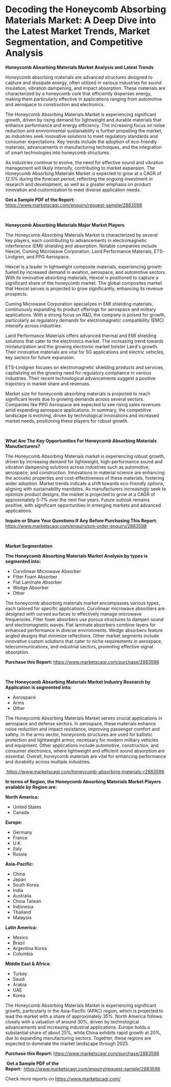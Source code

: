 <p><h1>Decoding the Honeycomb Absorbing Materials Market: A Deep Dive into the Latest Market Trends, Market Segmentation, and Competitive Analysis</h1></p><p><strong>Honeycomb Absorbing Materials Market Analysis and Latest Trends</strong></p>
<p><p>Honeycomb absorbing materials are advanced structures designed to capture and dissipate energy, often utilized in various industries for sound insulation, vibration dampening, and impact absorption. These materials are characterized by a honeycomb core that efficiently disperses energy, making them particularly effective in applications ranging from automotive and aerospace to construction and electronics.</p><p>The Honeycomb Absorbing Materials Market is experiencing significant growth, driven by rising demand for lightweight and durable materials that enhance performance and energy efficiency. The increasing focus on noise reduction and environmental sustainability is further propelling the market, as industries seek innovative solutions to meet regulatory standards and consumer expectations. Key trends include the adoption of eco-friendly materials, advancements in manufacturing techniques, and the integration of smart technologies into honeycomb structures.</p><p>As industries continue to evolve, the need for effective sound and vibration management will likely intensify, contributing to market expansion. The Honeycomb Absorbing Materials Market is expected to grow at a CAGR of 12.5% during the forecast period, reflecting the ongoing investment in research and development, as well as a greater emphasis on product innovation and customization to meet diverse application needs.</p></p>
<p><strong>Get a Sample PDF of the Report:&nbsp;</strong> <a href="https://www.marketscagr.com/enquiry/request-sample/2883598?utm_campaign=2650&utm_medium=2&utm_source=Github&utm_content=ia&utm_term=13032025&utm_id=honeycomb-absorbing-materials">https://www.marketscagr.com/enquiry/request-sample/2883598</a></p>
<p>&nbsp;</p>
<p><strong>Honeycomb Absorbing Materials Major Market Players</strong></p>
<p><p>The Honeycomb Absorbing Materials Market is characterized by several key players, each contributing to advancements in electromagnetic interference (EMI) shielding and absorption. Notable companies include Hexcel, Cuming Microwave Corporation, Laird Performance Materials, ETS-Lindgren, and PPG Aerospace.</p><p>Hexcel is a leader in lightweight composite materials, experiencing growth fueled by increased demand in aviation, aerospace, and automotive sectors. With its innovative absorbing materials, Hexcel is positioned to capture a significant share of the honeycomb market. The global composites market that Hexcel serves is projected to grow significantly, enhancing its revenue prospects.</p><p>Cuming Microwave Corporation specializes in EMI shielding materials, continuously expanding its product offerings for aerospace and military applications. With a strong focus on R&D, the company is poised for growth, particularly as regulatory demands for electromagnetic compatibility (EMC) intensify across industries.</p><p>Laird Performance Materials offers advanced thermal and EMI shielding solutions that cater to the electronics market. The increasing trend towards miniaturization and the growing electronic market bolster Laird's growth. Their innovative materials are vital for 5G applications and electric vehicles, key sectors for future expansion.</p><p>ETS-Lindgren focuses on electromagnetic shielding products and services, capitalizing on the growing need for regulatory compliance in various industries. Their recent technological advancements suggest a positive trajectory in market share and revenues.</p><p>Market size for honeycomb absorbing materials is projected to reach significant levels due to growing demands across several sectors. Companies like PPG Aerospace are expected to see rising sales revenues amid expanding aerospace applications. In summary, the competitive landscape is evolving, driven by technological innovations and increased market needs, positioning these players for robust growth.</p></p>
<p>&nbsp;</p>
<p><strong>What Are The Key Opportunities For Honeycomb Absorbing Materials Manufacturers?</strong></p>
<p><p>The Honeycomb Absorbing Materials market is experiencing robust growth, driven by increasing demand for lightweight, high-performance sound and vibration dampening solutions across industries such as automotive, aerospace, and construction. Innovations in material science are enhancing the acoustic properties and cost-effectiveness of these materials, fostering wider adoption. Market trends indicate a shift towards eco-friendly options, aligning with sustainability mandates. As manufacturers increasingly seek to optimize product designs, the market is projected to grow at a CAGR of approximately 5-7% over the next five years. Future outlook remains positive, with significant opportunities in emerging markets and advanced applications.</p></p>
<p><strong>Inquire or Share Your Questions If Any Before Purchasing This Report:</strong> <a href="https://www.marketscagr.com/enquiry/pre-order-enquiry/2883598?utm_campaign=2650&utm_medium=2&utm_source=Github&utm_content=ia&utm_term=13032025&utm_id=honeycomb-absorbing-materials">https://www.marketscagr.com/enquiry/pre-order-enquiry/2883598</a></p>
<p>&nbsp;</p>
<p><strong>Market Segmentation</strong></p>
<p><strong>The Honeycomb Absorbing Materials Market Analysis by types is segmented into:</strong></p>
<p><ul><li>Curvilinear Microwave Absorber</li><li>Filter Foam Absorber</li><li>Flat Laminate Absorber</li><li>Wedge Absorber</li><li>Other</li></ul></p>
<p><p>The honeycomb absorbing materials market encompasses various types, each tailored for specific applications. Curvilinear microwave absorbers are designed with curved surfaces to effectively manage microwave frequencies. Filter foam absorbers use porous structures to dampen sound and electromagnetic waves. Flat laminate absorbers combine layers for enhanced performance in diverse environments. Wedge absorbers feature angled designs that minimize reflections. Other market segments include innovative custom solutions that cater to niche requirements in aerospace, telecommunications, and industrial sectors, promoting effective signal absorption.</p></p>
<p><strong>Purchase this Report:&nbsp;</strong><a href="https://www.marketscagr.com/purchase/2883598?utm_campaign=2650&utm_medium=2&utm_source=Github&utm_content=ia&utm_term=13032025&utm_id=honeycomb-absorbing-materials">https://www.marketscagr.com/purchase/2883598</a></p>
<p>&nbsp;</p>
<p><strong>The Honeycomb Absorbing Materials Market Industry Research by Application is segmented into:</strong></p>
<p><ul><li>Aerospace</li><li>Arms</li><li>Other</li></ul></p>
<p><p>The Honeycomb Absorbing Materials Market serves crucial applications in aerospace and defense sectors. In aerospace, these materials enhance noise reduction and impact resistance, improving passenger comfort and safety. In the arms sector, honeycomb structures are used for ballistic protection and lightweight armor, necessary for modern military vehicles and equipment. Other applications include automotive, construction, and consumer electronics, where lightweight and efficient sound absorption are essential. Overall, honeycomb materials are vital for enhancing performance and durability across multiple industries.</p></p>
<p><a href="https://www.marketscagr.com/honeycomb-absorbing-materials-r2883598?utm_campaign=2650&utm_medium=2&utm_source=Github&utm_content=ia&utm_term=13032025&utm_id=honeycomb-absorbing-materials">&nbsp;https://www.marketscagr.com/honeycomb-absorbing-materials-r2883598</a></p>
<p><strong>In terms of Region, the Honeycomb Absorbing Materials Market Players available by Region are:</strong></p>
<p>
    <p> <strong> North America: </strong>
        <ul>
            <li>United States</li>
            <li>Canada</li>
        </ul>
        </p> 
    <p> <strong> Europe: </strong>
        <ul>
            <li>Germany</li>
            <li>France</li>
            <li>U.K.</li>
            <li>Italy</li>
            <li>Russia</li>
        </ul>
        </p> 
    <p> <strong> Asia-Pacific: </strong>
        <ul>
            <li>China</li>
            <li>Japan</li>
            <li>South Korea</li>
            <li>India</li>
            <li>Australia</li>
            <li>China Taiwan</li>
            <li>Indonesia</li>
            <li>Thailand</li>
            <li>Malaysia</li>
        </ul>
        </p> 
    <p> <strong> Latin America: </strong>
        <ul>
            <li>Mexico</li>
            <li>Brazil</li>
            <li>Argentina Korea</li>
            <li>Colombia</li>
        </ul>
        </p> 
    <p> <strong> Middle East & Africa: </strong>
        <ul>
            <li>Turkey</li>
            <li>Saudi</li>
            <li>Arabia</li>
            <li>UAE</li>
            <li>Korea</li>
        </ul>
    </p>
    </p>
<p><p>The Honeycomb Absorbing Materials Market is experiencing significant growth, particularly in the Asia-Pacific (APAC) region, which is projected to lead the market with a share of approximately 35%. North America follows closely with a valuation of around 30%, driven by technological advancements and increasing industrial applications. Europe holds a substantial share of about 25%, while China exhibits rapid growth at 20%, due to expanding manufacturing sectors. Together, these regions are expected to dominate the market landscape through 2025.</p></p>
<p><strong>Purchase this Report: </strong><a href="https://www.marketscagr.com/purchase/2883598?utm_campaign=2650&utm_medium=2&utm_source=Github&utm_content=ia&utm_term=13032025&utm_id=honeycomb-absorbing-materials">https://www.marketscagr.com/purchase/2883598</a></p>
<p>&nbsp;<strong>Get a Sample PDF of the Report:&nbsp;&nbsp;</strong><a href="https://www.marketscagr.com/enquiry/request-sample/2883598?utm_campaign=2650&utm_medium=2&utm_source=Github&utm_content=ia&utm_term=13032025&utm_id=honeycomb-absorbing-materials">https://www.marketscagr.com/enquiry/request-sample/2883598</a></p>
<p><strong></strong></p>
<p>Check more reports on <a href="https://www.marketscagr.com/?utm_campaign=2650&utm_medium=2&utm_source=Github&utm_content=ia&utm_term=13032025&utm_id=honeycomb-absorbing-materials">https://www.marketscagr.com/</a></p>